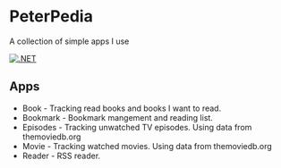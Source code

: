 # PeterPedia
A collection of simple apps I use

[![.NET](https://github.com/peter-andersson/PeterPedia/actions/workflows/dotnet.yml/badge.svg)](https://github.com/peter-andersson/PeterPedia/actions/workflows/dotnet.yml)

## Apps
- Book - Tracking read books and books I want to read.
- Bookmark - Bookmark mangement and reading list.
- Episodes - Tracking unwatched TV episodes. Using data from themoviedb.org
- Movie - Tracking watched movies. Using data from themoviedb.org
- Reader - RSS reader.